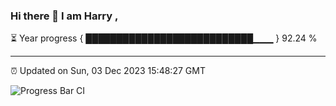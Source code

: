 ### Hi there 👋 I am Harry , 

⏳ Year progress { ███████████████████████████▁▁▁ } 92.24 %

---

⏰ Updated on Sun, 03 Dec 2023 15:48:27 GMT

![Progress Bar CI](https://github.com/duykhang68/duykhang68/workflows/Progress%20Bar%20CI/badge.svg)
